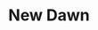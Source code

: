 ---
ee_id_show: '4507'
title: New Dawn
url: new-dawn
live_url:
year: '2020'
venue: Louis Vuitton
state_country: Global
type:
dates:
wwwnews:
wwweblast:
pitch: Did an ad campaign 4 LV - both print &amp; in-store. Decked out their flagships
  4 July with dusk &amp; dawns.
ps:
layout: shows
---